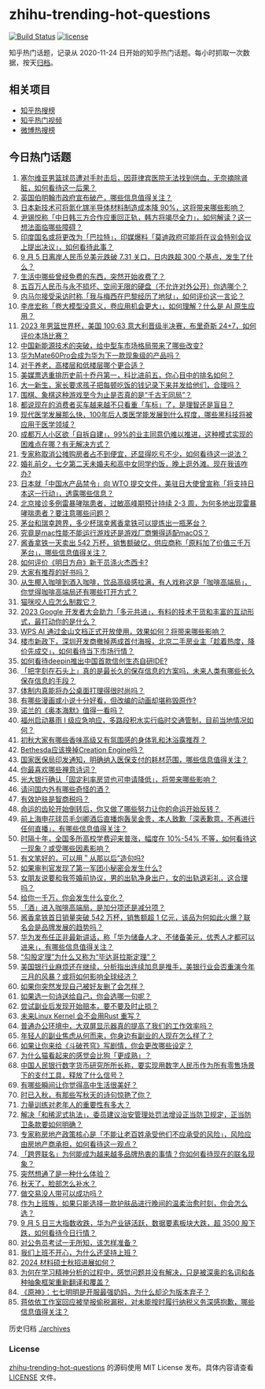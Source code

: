 # zhihu-trending-hot-questions

[![Build Status](https://github.com/justjavac/zhihu-trending-hot-questions/workflows/ci/badge.svg?branch=master)](https://github.com/justjavac/zhihu-trending-hot-questions/actions)
[![license](https://img.shields.io/github/license/justjavac/zhihu-trending-hot-questions)](https://github.com/justjavac/zhihu-trending-hot-questions/blob/master/LICENSE)

知乎热门话题，记录从 2020-11-24
日开始的知乎热门话题。每小时抓取一次数据，按天[归档](./archives)。

## 相关项目

- [知乎热搜榜](https://github.com/justjavac/zhihu-trending-top-search)
- [知乎热门视频](https://github.com/justjavac/zhihu-trending-hot-video)
- [微博热搜榜](https://github.com/justjavac/weibo-trending-hot-search)

## 今日热门话题

<!-- BEGIN -->
<!-- 最后更新时间 Wed Sep 06 2023 09:06:59 GMT+0800 (China Standard Time) -->

1. [塞尔维亚男篮球员遭对手肘击后，因菲律宾医院无法找到供血，无奈摘除肾脏，如何看待这一后果？](https://www.zhihu.com/question/620603343)
1. [英国伯明翰市政府宣布破产，哪些信息值得关注？](https://www.zhihu.com/question/620640219)
1. [日本新技术可将氮化镓半导体材料制造成本降 90%，这将带来哪些影响？](https://www.zhihu.com/question/620623666)
1. [尹锡悦称「中日韩三方合作应重回正轨，韩方将竭尽全力」，如何解读？这一想法面临哪些障碍？](https://www.zhihu.com/question/620634962)
1. [印度国名或将更改为「巴拉特」，印媒爆料「莫迪政府可能将在议会特别会议上提出决议」，如何看待此事？](https://www.zhihu.com/question/620649945)
1. [9 月 5 日离岸人民币兑美元跌破 7.31 关口，日内跌超 300 个基点，发生了什么？](https://www.zhihu.com/question/620622387)
1. [生活中哪些曾经免费的东西，突然开始收费了？](https://www.zhihu.com/question/620618060)
1. [五百万人民币与永不损坏、空间无限的硬盘（不允许对外公开）你选哪个？](https://www.zhihu.com/question/620584625)
1. [内马尔接受采访时称「我与梅西在巴黎经历了地狱」，如何评价这一言论？](https://www.zhihu.com/question/620480089)
1. [李彦宏称「卷大模型没意义，卷应用机会更大」，如何理解？什么是 AI 原生应用？](https://www.zhihu.com/question/620624155)
1. [2023 年男篮世界杯，美国 100:63 意大利晋级半决赛，布里奇斯 24+7，如何评价本场比赛？](https://www.zhihu.com/question/620649000)
1. [中国新能源技术的突破，给中型车市场格局带来了哪些改变?](https://www.zhihu.com/question/620608514)
1. [华为Mate60Pro会成为华为下一款现象级的产品吗？](https://www.zhihu.com/question/620135913)
1. [对于养老，高楼层和低楼层哪个更合适？](https://www.zhihu.com/question/618285994)
1. [美媒票选重排历史前十乔丹第一，科比进前五，你心目中的排名如何？](https://www.zhihu.com/question/619846064)
1. [大一新生，家长要求孩子把每顿吃饭的钱记录下来并发给他们，合理吗？](https://www.zhihu.com/question/620178814)
1. [围棋、象棋这种游戏至今为止是否真的是“千古无同局”？](https://www.zhihu.com/question/616029755)
1. [都说现在的消费者买车越来越不只看重「车标」了，是理智还是盲目？](https://www.zhihu.com/question/535236537)
1. [现代医学发展那么快，100年后人类医学能发展到什么程度，哪些黑科技将被应用于医学领域？](https://www.zhihu.com/question/620142758)
1. [成都万人小区欲「自拆自建」，99%的业主同意仍难以推进，这种模式实现的困难点在哪？有无解决方式？](https://www.zhihu.com/question/620463707)
1. [专家称取消公摊购房者占不到便宜，还显得吃亏不少，如何看待这一说法？](https://www.zhihu.com/question/619975424)
1. [婚礼前夕，七夕第二天未婚夫和高中女同学约饭，晚上逛外滩。现在我该咋办?](https://www.zhihu.com/question/619671809)
1. [日本就「中国水产品禁令」向 WTO 提交文件，美驻日大使曾宣称「将支持日本这一行动」，透露哪些信息？](https://www.zhihu.com/question/620588640)
1. [北京接诊多例雷暴哮喘患者，过敏高峰期预计持续 2-3 周，为何多地出现雷暴哮喘患者？要注意哪些问题？](https://www.zhihu.com/question/620620931)
1. [茅台和瑞幸跨界，多少杯瑞幸酱香拿铁可以提炼出一瓶茅台？](https://www.zhihu.com/question/620460675)
1. [究竟是mac性能不能运行游戏还是游戏厂商懒得适配macOS？](https://www.zhihu.com/question/459133954)
1. [酱香拿铁一天卖出 542 万杯，销售额破亿，供应商称「原料加了价值三千万茅台」，哪些信息值得关注？](https://www.zhihu.com/question/620606984)
1. [如何评价《明日方舟》新干员涤火杰西卡?](https://www.zhihu.com/question/620582524)
1. [大家有推荐的好书吗？](https://www.zhihu.com/question/620282135)
1. [从生椰入咖啡到酒入咖啡，饮品高级感拉满，有人戏称这是「咖啡高端局」，你觉得咖啡高端局还有哪些打开方式？](https://www.zhihu.com/question/620512390)
1. [猫咪咬人应怎么制裁它？](https://www.zhihu.com/question/620374437)
1. [2023 Google 开发者大会助力「多元共进」，有料的技术干货和丰富的互动形式，最打动你的是什么？](https://www.zhihu.com/question/619500572)
1. [WPS AI 通过金山文档正式开放使用，效果如何？将带来哪些影响？](https://www.zhihu.com/question/620590097)
1. [楼市新政下，深圳开发商撤掉两成首付海报，北京二手房业主「趁着热度，降价先成交」，如何看待当下市场行情？](https://www.zhihu.com/question/620576227)
1. [如何看待deepin推出中国首款信创生态自研IDE?](https://www.zhihu.com/question/620495466)
1. [「把字刻在石头上」真的是最长久的保存信息的方案吗，未来人类有哪些长久保存信息的手段？](https://www.zhihu.com/question/620186584)
1. [体制内真能将办公桌面打理得很时尚吗？](https://www.zhihu.com/question/619650022)
1. [有哪些漫画或小说十分好看，但改编的动画却堪称毁原作?](https://www.zhihu.com/question/450330842)
1. [诺兰的《奥本海默》值得一看吗？](https://www.zhihu.com/question/620148032)
1. [福州启动暴雨 Ⅰ 级应急响应，多路段积水实行临时交通管制，目前当地情况如何？](https://www.zhihu.com/question/620701147)
1. [初秋大家有哪些香味高级又有氛围感的身体乳和沐浴露推荐？](https://www.zhihu.com/question/616665156)
1. [Bethesda应该换掉Creation Engine吗？](https://www.zhihu.com/question/620537115)
1. [国家医保局印发通知，明确纳入医保支付的耗材范围，哪些信息值得关注？](https://www.zhihu.com/question/620600269)
1. [你最喜欢哪些禅意诗词？](https://www.zhihu.com/question/582562632)
1. [光大银行确认「固定利率房贷也可申请降低」，将带来哪些影响？](https://www.zhihu.com/question/620525618)
1. [请问国内外有哪些奇怪的酒？](https://www.zhihu.com/question/61691475)
1. [有效护肤是智商税吗？](https://www.zhihu.com/question/551879611)
1. [命运的齿轮开始倒转后，你又做了哪些努力让你的命运开始反转？](https://www.zhihu.com/question/620148473)
1. [前上海申花球员毛剑卿酒后直播炮轰吴金贵，本人致歉「深表歉意，不再进行任何直播」，有哪些信息值得关注？](https://www.zhihu.com/question/620583644)
1. [时隔十年，全国多所高校学费迎来普涨，幅度在 10%-54% 不等，如何看待这一现象？或受哪些因素影响？](https://www.zhihu.com/question/620484450)
1. [有文笔好的，可以用＂从那以后”造句吗?](https://www.zhihu.com/question/620073727)
1. [如果审判官发现了第一军团小秘密会发生什么?](https://www.zhihu.com/question/616747672)
1. [女朋友说要和我签婚前协议，男的出轨净身出户，女的出轨退彩礼，这合理吗？](https://www.zhihu.com/question/620283436)
1. [给你一千万，你会发生什么变化？](https://www.zhihu.com/question/620311279)
1. [「酒」进入咖啡高端局，是加分项还是减分项？](https://www.zhihu.com/question/620512533)
1. [酱香拿铁首日销量突破 542 万杯，销售额超 1 亿元，该品为何如此火爆？联名会是品牌发展的趋势吗？](https://www.zhihu.com/question/620578713)
1. [华为发布任正非最新讲话，称「华为储备人才、不储备美元，优秀人才都可以进来」，有哪些信息值得关注？](https://www.zhihu.com/question/620493595)
1. [“勾股定理”为什么又称为“毕达哥拉斯定理”？](https://www.zhihu.com/question/620217745)
1. [美国银行业麻烦还在继续，分析指出连续加息是推手，美银行业会否重演今年三月的风暴？或将如何影响全球经济？](https://www.zhihu.com/question/620484661)
1. [如果你突然发现自己被好友删了会怎样？](https://www.zhihu.com/question/618281564)
1. [如果选一句诗送给自己，你会选哪一句呢？](https://www.zhihu.com/question/620524210)
1. [尝试副业后发现开始赔本，要不要及时止损？](https://www.zhihu.com/question/616762674)
1. [未来Linux Kernel 会不会用Rust 重写？](https://www.zhihu.com/question/620450041)
1. [普通办公环境中，大双屏显示器真的提高了我们的工作效率吗？](https://www.zhihu.com/question/618535574)
1. [年轻人的副业焦虑从何而来，你身边有副业的人现在怎么样了？](https://www.zhihu.com/question/617538727)
1. [如果让你来给《斗破苍穹》写剧情，你会更改哪些设定？](https://www.zhihu.com/question/583817420)
1. [为什么猫看起来的感觉会比狗「更成熟」？](https://www.zhihu.com/question/618903771)
1. [中国人民银行数字货币研究所所长称，要实现用数字人民币作为所有零售场景下的支付工具，释放了什么信号？](https://www.zhihu.com/question/620604285)
1. [有哪些瞬间让你觉得高中生活很美好？](https://www.zhihu.com/question/375645889)
1. [时已入秋，有那些写秋天的诗句惊艳了你？](https://www.zhihu.com/question/618745297)
1. [力量训练对老年人的重要性有多大？](https://www.zhihu.com/question/24944315)
1. [解决「和稀泥式执法」，委员建议治安管理处罚法增设正当防卫规定，正当防卫条款要如何明确？](https://www.zhihu.com/question/620242234)
1. [专家称房地产政策核心是「不能让老百姓承受他们不应承受的风险」，风险应由房地产商承担，如何看待这一观点？](https://www.zhihu.com/question/620587719)
1. [「跨界联名」为何能成为越来越多品牌热衷的事情？你如何看待现在的联名现象？](https://www.zhihu.com/question/620496565)
1. [突然想通了是一种什么体验？](https://www.zhihu.com/question/27765439)
1. [秋天了，脸部怎么补水？](https://www.zhihu.com/question/26227230)
1. [做交易没人带可以成功吗？](https://www.zhihu.com/question/611031377)
1. [作为上班族，如果只能选择一款护肤品进行晚间的温柔治愈时刻，你会怎么选？](https://www.zhihu.com/question/617944525)
1. [9 月 5 日三大指数收跌，华为产业链活跃，数据要素板块大跌，超 3500 股下跌，如何看待今日行情？](https://www.zhihu.com/question/620576232)
1. [对公务员考试一无所知，该怎样准备？](https://www.zhihu.com/question/379454422)
1. [我们上班不开心，为什么还坚持上班？](https://www.zhihu.com/question/408891763)
1. [2024 材料硕士秋招进展如何？](https://www.zhihu.com/question/611877772)
1. [为何在学习精神分析的过程中，感觉问题并没有解决，只是被深奥的名词和各种抽象框架重新翻译和覆盖？](https://www.zhihu.com/question/613172752)
1. [《原神》：七七明明是开服最强奶妈，为什么却沦为版本弃子？](https://www.zhihu.com/question/585078376)
1. [蒋依依工作室回应被举报偷税漏税，对未能按时履行纳税义务深感抱歉，哪些信息值得关注？](https://www.zhihu.com/question/620494632)

<!-- END -->

历史归档 [./archives](./archives)

### License

[zhihu-trending-hot-questions](https://github.com/justjavac/zhihu-trending-hot-questions)
的源码使用 MIT License 发布。具体内容请查看 [LICENSE](./LICENSE) 文件。

